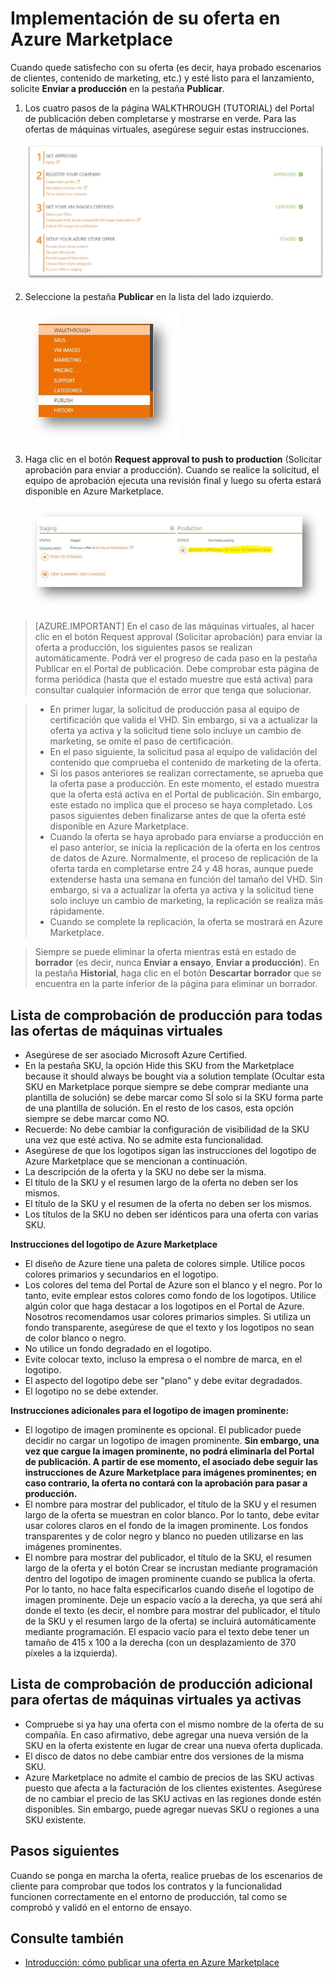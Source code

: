 <properties
   pageTitle="Implementación de nuestra oferta en Azure Marketplace | Microsoft Azure"
   description="Conozca y recorra paso a paso las instrucciones para implementar su oferta (una imagen de máquina virtual, un servicio para desarrolladores, un servicio de datos, etc.) en Azure Marketplace."
   services="marketplace-publishing"
   documentationCenter=""
   authors="HannibalSII"
   manager=""
   editor=""/>

<tags
   ms.service="marketplace"
   ms.devlang="na"
   ms.topic="article"
   ms.tgt_pltfrm="na"
   ms.workload="na"
   ms.date="08/02/2016"
   ms.author="hascipio" />

# Implementación de su oferta en Azure Marketplace
Cuando quede satisfecho con su oferta (es decir, haya probado escenarios de clientes, contenido de marketing, etc.) y esté listo para el lanzamiento, solicite **Enviar a producción** en la pestaña **Publicar**.

1. Los cuatro pasos de la página WALKTHROUGH (TUTORIAL) del Portal de publicación deben completarse y mostrarse en verde. Para las ofertas de máquinas virtuales, asegúrese seguir estas instrucciones.

    ![dibujo][img-pubportal-walkthru-checked]

2. Seleccione la pestaña **Publicar** en la lista del lado izquierdo.

    ![dibujo][img-pubportal-menu-publish]

3. Haga clic en el botón **Request approval to push to production** (Solicitar aprobación para enviar a producción). Cuando se realice la solicitud, el equipo de aprobación ejecuta una revisión final y luego su oferta estará disponible en Azure Marketplace.

    ![dibujo][img-pubportal-publish-pushproduction]

>[AZURE.IMPORTANT] En el caso de las máquinas virtuales, al hacer clic en el botón Request approval (Solicitar aprobación) para enviar la oferta a producción, los siguientes pasos se realizan automáticamente. Podrá ver el progreso de cada paso en la pestaña Publicar en el Portal de publicación. Debe comprobar esta página de forma periódica (hasta que el estado muestre que está activa) para consultar cualquier información de error que tenga que solucionar.

> - En primer lugar, la solicitud de producción pasa al equipo de certificación que valida el VHD. Sin embargo, si va a actualizar la oferta ya activa y la solicitud tiene solo incluye un cambio de marketing, se omite el paso de certificación.
> - En el paso siguiente, la solicitud pasa al equipo de validación del contenido que comprueba el contenido de marketing de la oferta.
> - Si los pasos anteriores se realizan correctamente, se aprueba que la oferta pase a producción. En este momento, el estado muestra que la oferta está activa en el Portal de publicación. Sin embargo, este estado no implica que el proceso se haya completado. Los pasos siguientes deben finalizarse antes de que la oferta esté disponible en Azure Marketplace.
> - Cuando la oferta se haya aprobado para enviarse a producción en el paso anterior, se inicia la replicación de la oferta en los centros de datos de Azure. Normalmente, el proceso de replicación de la oferta tarda en completarse entre 24 y 48 horas, aunque puede extenderse hasta una semana en función del tamaño del VHD. Sin embargo, si va a actualizar la oferta ya activa y la solicitud tiene solo incluye un cambio de marketing, la replicación se realiza más rápidamente.
> - Cuando se complete la replicación, la oferta se mostrará en Azure Marketplace.

> Siempre se puede eliminar la oferta mientras está en estado de **borrador** (es decir, nunca **Enviar a ensayo**, **Enviar a producción**). En la pestaña **Historial**, haga clic en el botón **Descartar borrador** que se encuentra en la parte inferior de la página para eliminar un borrador.


## Lista de comprobación de producción para todas las ofertas de máquinas virtuales

- Asegúrese de ser asociado Microsoft Azure Certified.
- En la pestaña SKU, la opción Hide this SKU from the Marketplace because it should always be bought via a solution template (Ocultar esta SKU en Marketplace porque siempre se debe comprar mediante una plantilla de solución) se debe marcar como SÍ solo si la SKU forma parte de una plantilla de solución. En el resto de los casos, esta opción siempre se debe marcar como NO.
- Recuerde: No debe cambiar la configuración de visibilidad de la SKU una vez que esté activa. No se admite esta funcionalidad.
- Asegúrese de que los logotipos sigan las instrucciones del logotipo de Azure Marketplace que se mencionan a continuación.
- La descripción de la oferta y la SKU no debe ser la misma.
- El título de la SKU y el resumen largo de la oferta no deben ser los mismos.
- El título de la SKU y el resumen de la oferta no deben ser los mismos.
- Los títulos de la SKU no deben ser idénticos para una oferta con varias SKU.

**Instrucciones del logotipo de Azure Marketplace**

- El diseño de Azure tiene una paleta de colores simple. Utilice pocos colores primarios y secundarios en el logotipo.
- Los colores del tema del Portal de Azure son el blanco y el negro. Por lo tanto, evite emplear estos colores como fondo de los logotipos. Utilice algún color que haga destacar a los logotipos en el Portal de Azure. Nosotros recomendamos usar colores primarios simples. Si utiliza un fondo transparente, asegúrese de que el texto y los logotipos no sean de color blanco o negro.
- No utilice un fondo degradado en el logotipo.
- Evite colocar texto, incluso la empresa o el nombre de marca, en el logotipo.
- El aspecto del logotipo debe ser "plano" y debe evitar degradados.
- El logotipo no se debe extender.

**Instrucciones adicionales para el logotipo de imagen prominente:**

- El logotipo de imagen prominente es opcional. El publicador puede decidir no cargar un logotipo de imagen prominente. **Sin embargo, una vez que cargue la imagen prominente, no podrá eliminarla del Portal de publicación. A partir de ese momento, el asociado debe seguir las instrucciones de Azure Marketplace para imágenes prominentes; en caso contrario, la oferta no contará con la aprobación para pasar a producción.**
- El nombre para mostrar del publicador, el título de la SKU y el resumen largo de la oferta se muestran en color blanco. Por lo tanto, debe evitar usar colores claros en el fondo de la imagen prominente. Los fondos transparentes y de color negro y blanco no pueden utilizarse en las imágenes prominentes.
- El nombre para mostrar del publicador, el título de la SKU, el resumen largo de la oferta y el botón Crear se incrustan mediante programación dentro del logotipo de imagen prominente cuando se publica la oferta. Por lo tanto, no hace falta especificarlos cuando diseñe el logotipo de imagen prominente. Deje un espacio vacío a la derecha, ya que será ahí donde el texto (es decir, el nombre para mostrar del publicador, el título de la SKU y el resumen largo de la oferta) se incluirá automáticamente mediante programación. El espacio vacío para el texto debe tener un tamaño de 415 x 100 a la derecha (con un desplazamiento de 370 píxeles a la izquierda).


## Lista de comprobación de producción adicional para ofertas de máquinas virtuales ya activas

- Compruebe si ya hay una oferta con el mismo nombre de la oferta de su compañía. En caso afirmativo, debe agregar una nueva versión de la SKU en la oferta existente en lugar de crear una nueva oferta duplicada.
- El disco de datos no debe cambiar entre dos versiones de la misma SKU.
- Azure Marketplace no admite el cambio de precios de las SKU activas puesto que afecta a la facturación de los clientes existentes. Asegúrese de no cambiar el precio de las SKU activas en las regiones donde estén disponibles. Sin embargo, puede agregar nuevas SKU o regiones a una SKU existente.


## Pasos siguientes
Cuando se ponga en marcha la oferta, realice pruebas de los escenarios de cliente para comprobar que todos los contratos y la funcionalidad funcionen correctamente en el entorno de producción, tal como se comprobó y validó en el entorno de ensayo.

## Consulte también
- [Introducción: cómo publicar una oferta en Azure Marketplace](marketplace-publishing-getting-started.md)

[img-pubportal-walkthru-checked]: media/marketplace-publishing-push-to-production/pubportal-walkthru-checked.png
[img-pubportal-menu-publish]: media/marketplace-publishing-push-to-production/pubportal-menu-publish.png
[img-pubportal-publish-pushproduction]: media/marketplace-publishing-push-to-production/pubportal-publish-pushproduction.png

<!---HONumber=AcomDC_0803_2016-->